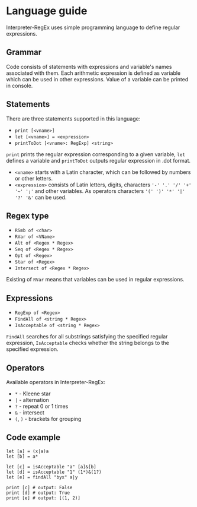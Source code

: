 # Language guide

Interpreter-RegEx uses simple programming language to define regular expressions.

## Grammar

Code consists of statements with expressions and variable's names associated with them.
Each arithmetic expression is defined as variable which can be used in other expressions. Value of a variable can be printed in console.

## Statements

There are three statements supported in this language: 

*	`print [<vname>]`
*	`let [<vname>] = <expression>`
*   `printToDot [<vname>: RegExp] <string>`

`print` prints the regular expression corresponding to a given variable, `let` defines a variable and `printToDot` outputs regular expression in .dot format.

* `<vname>` starts with a Latin character, which can be followed by numbers or other letters.
* `<expression>` consists of Latin letters, digits, characters `'-' '.' '/' '+' '~' ';'` and other variables. As operators characters `'(' ')' '*' '|' '?' '&'` can be used.

## Regex type

*    `RSmb of <char>`
*    `RVar of <VName>`
*    `Alt of <Regex * Regex>`
*    `Seq of <Regex * Regex>`
*    `Opt of <Regex>`
*    `Star of <Regex>`
*    `Intersect of <Regex * Regex>`

Existing of `RVar` means that variables can be used in regular expressions.

## Expressions

*    `RegExp of <Regex>`
*    `FindAll of <string * Regex>`
*    `IsAcceptable of <string * Regex>`

`FindAll` searches for all substrings satisfying the specified regular expression, `IsAcceptable` checks whether the string belongs to the specified expression.

## Operators

Available operators in Interpreter-RegEx:

* `*` - Kleene star
* `|` - alternation
* `?` - repeat 0 or 1 times
* `&` - intersect
* `(`, `)` - brackets for grouping


## Code example

	let [a] = (x|a)a
	let [b] = a*

	let [c] = isAcceptable "a" [a]&[b]
	let [d] = isAcceptable "1" (1*)&(1?)
	let [e] = findAll "byx" a|y

	print [c] # output: False
	print [d] # output: True
	print [e] # output: [(1, 2)]
